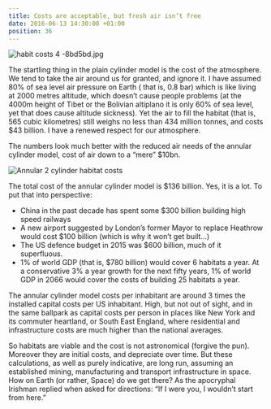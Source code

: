 ```yaml
---
title: Costs are acceptable, but fresh air isn’t free
date: 2016-06-13 14:30:00 +01:00
position: 36
---
```


![habit costs 4 -8bd5bd.jpg](/uploads/habit%20costs%204%20-8bd5bd.jpg)

The startling thing in the plain cylinder model is the cost of the atmosphere. We tend to take the air around us for granted, and ignore it. I have assumed 80% of sea level air pressure on Earth ( that is, 0.8 bar) which is like living at 2000 metres altitude, which doesn’t cause people problems (at the 4000m height of Tibet or the Bolivian altiplano it is only 60% of sea level, yet that does cause altitude sickness). Yet the air to fill the habitat (that is, 565 cubic kilometres) still weighs no less than 434 million tonnes, and costs $43 billion. I have a renewed respect for our atmosphere.

The numbers look much better with the reduced air needs of the annular cylinder model, cost of air down to a “mere” $10bn.

![Annular 2 cylinder habitat costs](https://2.bp.blogspot.com/-x3H_teWYRrk/V17XZu9eAkI/AAAAAAAAAIk/y_W2kPXUy9YitqbWYHa9lO_yKxU79bC7QCLcB/s1600/space%2Bhabitat%2Bblog%2Bchart%2B5.jpg)

The total cost of the annular cylinder model is $136 billion. Yes, it is a lot. To put that into perspective:

- China in the past decade has spent some $300 billion building high speed railways
- A new airport suggested by London’s former Mayor to replace Heathrow would cost $100 billion (which is why it won’t get built…)
- The US defence budget in 2015 was $600 billion, much of it superfluous.
- 1% of world GDP (that is, $780 billion) would cover 6 habitats a year. At a conservative 3% a year growth for the next fifty years, 1% of world GDP  in 2066  would cover the costs of building 25 habitats a year.

The annular cylinder model costs per inhabitant are around 3 times the installed capital costs per US inhabitant. High, but not out of sight, and in the same ballpark as capital costs per person in places like New York and its commuter heartland, or South East England, where residential and infrastructure costs are much higher than the national averages.

So habitats are viable and the cost is not astronomical (forgive the pun). Moreover they are initial costs, and depreciate over time.  But these calculations, as well as purely indicative,  are long run, assuming an established mining, manufacturing and transport infrastructure in space. How on Earth (or rather, Space) do we get there? As the apocryphal Irishman replied when asked for directions: “If I were you, I wouldn’t start from here.”
